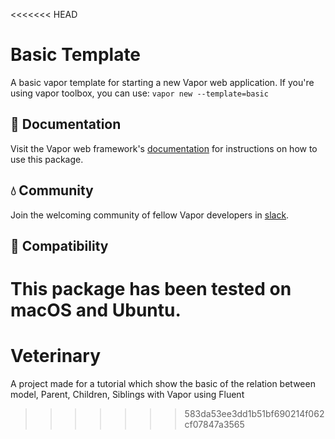 <<<<<<< HEAD
# Basic Template

A basic vapor template for starting a new Vapor web application. If you're using vapor toolbox, you can use: `vapor new --template=basic`

## 📖 Documentation

Visit the Vapor web framework's [documentation](http://docs.vapor.codes) for instructions on how to use this package.

## 💧 Community

Join the welcoming community of fellow Vapor developers in [slack](http://vapor.team).

## 🔧 Compatibility

This package has been tested on macOS and Ubuntu.
=======
# Veterinary
A project made for a tutorial which show the basic of the relation between model, Parent, Children, Siblings with Vapor using Fluent
>>>>>>> 583da53ee3dd1b51bf690214f062cf07847a3565
